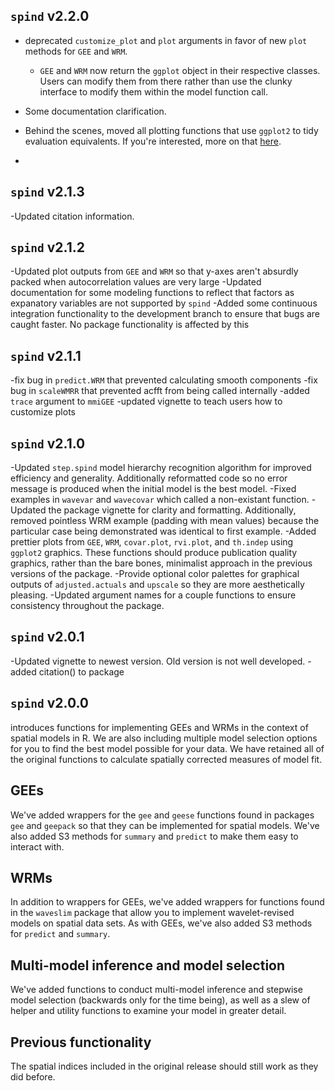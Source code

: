 ## `spind` v2.2.0
- deprecated `customize_plot` and `plot` arguments in favor of new `plot` methods
for `GEE` and `WRM`.
    + `GEE` and `WRM` now return the `ggplot` object in their respective classes.
    Users can modify them from there rather than use the clunky interface to 
    modify them within the model function call.

- Some documentation clarification.

- Behind the scenes, moved all plotting functions that use `ggplot2` to tidy 
evaluation equivalents. If you're interested, more on that [here](https://github.com/tidyverse/ggplot2/blob/master/NEWS.md).

- 



## `spind` v2.1.3
-Updated citation information.

## `spind` v2.1.2
-Updated plot outputs from `GEE` and `WRM` so that y-axes aren't absurdly packed when autocorrelation values are very large
-Updated documentation for some modeling functions to reflect that factors as expanatory variables are not supported by `spind`
-Added some continuous integration functionality to the development branch to ensure that bugs are caught faster. No package functionality is affected by this

## `spind` v2.1.1
-fix bug in `predict.WRM` that prevented calculating smooth components
-fix bug in `scaleWMRR` that prevented acfft from being called internally
-added `trace` argument to `mmiGEE`
-updated vignette to teach users how to customize plots

## `spind` v2.1.0
-Updated `step.spind` model hierarchy recognition algorithm for improved efficiency and generality. Additionally reformatted code so no error message is produced when the initial model is the best model.
-Fixed examples in `wavevar` and `wavecovar` which called a non-existant function.
-Updated the package vignette for clarity and formatting. Additionally, removed pointless WRM example (padding with mean values) because the particular case being demonstrated was identical to first example.
-Added prettier plots from `GEE`, `WRM`, `covar.plot`, `rvi.plot`, and `th.indep` using `ggplot2` graphics. These functions should produce publication quality graphics, rather than the bare bones, minimalist approach in the previous versions of the package. 
-Provide optional color palettes for graphical outputs of `adjusted.actuals` and `upscale` so they are more aesthetically pleasing.
-Updated argument names for a couple functions to ensure consistency throughout the package.


## `spind` v2.0.1
-Updated vignette to newest version. Old version is not well developed.
-added citation() to package 



## `spind` v2.0.0 
introduces functions for implementing GEEs and WRMs in the context of spatial models in R. We are also including multiple model selection options for you to find the best model possible for your data. We have retained all of the original functions to calculate spatially corrected measures of model fit.

## GEEs
We've added wrappers for the `gee` and `geese` functions found in packages `gee` and `geepack` so that they can be implemented for spatial models. We've also added S3 methods for `summary` and `predict` to make them easy to interact with. 

## WRMs
In addition to wrappers for GEEs, we've added wrappers for functions found in the `waveslim` package that allow you to implement wavelet-revised models on spatial data sets.  As with GEEs, we've also added S3 methods for `predict` and `summary`. 

## Multi-model inference and model selection
We've added functions to conduct multi-model inference and stepwise model selection (backwards only for the time being), as well as a slew of helper and utility functions to examine your model in greater detail. 

## Previous functionality
The spatial indices included in the original release should still work as they did before.
